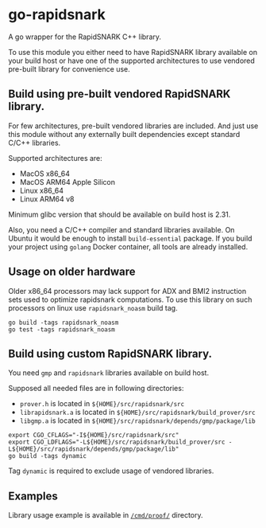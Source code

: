 # go-rapidsnark

A go wrapper for the RapidSNARK C++ library.

To use this module you either need to have RapidSNARK library available on
your build host or have one of the supported architectures to use vendored
pre-built library for convenience use.

## Build using pre-built vendored RapidSNARK library.

For few architectures, pre-built vendored libraries are included. And just use
this module without any externally built dependencies except standard C/C++
libraries.

Supported architectures are:
* MacOS x86_64
* MacOS ARM64 Apple Silicon
* Linux x86_64
* Linux ARM64 v8

Minimum glibc version that should be available on build host is 2.31.

Also, you need a C/C++ compiler and standard libraries available. On Ubuntu it
would be enough to install `build-essential` package. If you build your project
using `golang` Docker container, all tools are already installed.

## Usage on older hardware

Older x86_64 processors may lack support for ADX and BMI2 instruction sets used to optimize rapidsnark computations.
To use this library on such processors on linux use `rapidsnark_noasm` build tag.

```shell
go build -tags rapidsnark_noasm
go test -tags rapidsnark_noasm
```

## Build using custom RapidSNARK library.

You need `gmp` and `rapidsnark` libraries available on build host.

Supposed all needed files are in following directories:
* `prover.h` is located in `${HOME}/src/rapidsnark/src`
* `librapidsnark.a` is located in `${HOME}/src/rapidsnark/build_prover/src`
* `libgmp.a` is located in `${HOME}/src/rapidsnark/depends/gmp/package/lib`

```shell
export CGO_CFLAGS="-I${HOME}/src/rapidsnark/src" 
export CGO_LDFLAGS="-L${HOME}/src/rapidsnark/build_prover/src -L${HOME}/src/rapidsnark/depends/gmp/package/lib"
go build -tags dynamic
```

Tag `dynamic` is required to exclude usage of vendored libraries.

## Examples

Library usage example is available in [`/cmd/proof/`](cmd/proof) directory.
